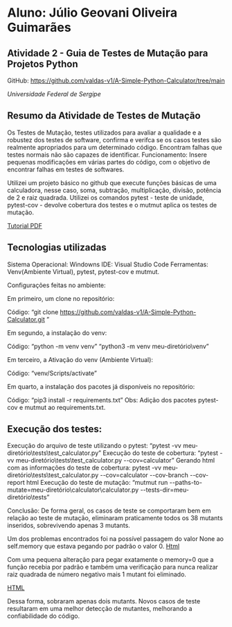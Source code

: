 # Aluno: Júlio Geovani Oliveira Guimarães 

## Atividade 2 - Guia de Testes de Mutação para Projetos Python
GitHub: https://github.com/valdas-v1/A-Simple-Python-Calculator/tree/main

*Universidade Federal de Sergipe*

## Resumo da Atividade de Testes de Mutação

Os Testes de Mutação, testes utilizados para avaliar a qualidade e a robustez dos testes de software, confirma e verifca se os casos testes são realmente apropriados para um determinado código. Encontram falhas que testes normais não são capazes de identificar. Funcionamento: Insere pequenas modificações em várias partes do código, com o objetivo de encontrar falhas em testes de softwares.

Utilizei um projeto básico no github que execute funções básicas de uma calculadora, nesse caso, soma, subtração, multiplicação, divisão, potência de 2 e raiz quadrada. Utilizei os comandos pytest - teste de unidade, pytest-cov - devolve cobertura dos testes e o mutmut aplica os testes de mutação.

[Tutorial PDF](https://github.com/JulioDEV11/JulioDEV11-Teste_Software_Mutantes_2024_GUIMARAES_JULIO/blob/main/JULIO_GEOVANI_ATIVIDADE_2.pdf)

## Tecnologias utilizadas
Sistema Operacional: Windowns 
IDE: Visual Studio Code 
Ferramentas: Venv(Ambiente Virtual), pytest, pytest-cov e mutmut. 
 
Configurações feitas no ambiente: 

Em primeiro, um clone no repositório: 

Código:  “git clone https://github.com/valdas-v1/A-Simple-Python-Calculator.git ” 
 
Em segundo, a instalação do venv:  

Código: “python -m venv venv” 
                   “python3 -m venv meu-diretório\venv”

Em terceiro, a Ativação do venv (Ambiente Virtual): 

 Código: “venv/Scripts/activate” 

Em quarto, a instalação dos pacotes já disponíveis no repositório: 

Código: “pip3 install -r requirements.txt” 
Obs: Adição dos pacotes pytest-cov e mutmut ao 	requirements.txt.

## Execução dos testes: 

Execução do arquivo de teste utilizando o pytest:  “pytest -vv meu-diretório\tests\test_calculator.py”
Execução do teste de cobertura: “pytest -vv meu-diretório\tests\test_calculator.py --cov=calculator”
Gerando html com as informações do teste de cobertura: pytest -vv  meu-diretório\tests\test_calculator.py --cov=calculator --cov-branch --cov-report html
Execução do teste de mutação: “mutmut run --paths-to-mutate=meu-diretório\calculator\calculator.py --tests-dir=meu-diretório\tests”

Conclusão: De forma geral, os casos de teste se comportaram bem em relação ao teste de mutação, eliminaram praticamente todos os 38 mutants inseridos, sobrevivendo apenas 3 mutants.  

Um dos problemas encontrados foi na possível passagem do valor None ao self.memory que estava pegando por padrão o valor 0.
[Html](https://github.com/JulioDEV11/JulioDEV11-Teste_Software_Mutantes_2024_GUIMARAES_JULIO/blob/main/Mutants%20Html.html)


Com uma pequena alteração para pegar exatamente o memory=0 que a função recebia por padrão e também uma verificação para nunca realizar raiz quadrada de número negativo
mais 1 mutant foi eliminado. 

[HTML](https://github.com/JulioDEV11/JulioDEV11-Teste_Software_Mutantes_2024_GUIMARAES_JULIO/blob/main/Teste%20Mutation.pdf)

Dessa forma, sobraram apenas dois mutants. Novos casos de teste resultaram em uma melhor detecção de mutantes, melhorando a confiabilidade do código.


 

